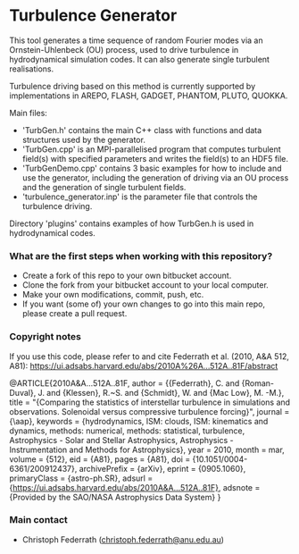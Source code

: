 # Turbulence Generator #

This tool generates a time sequence of random Fourier modes via an Ornstein-Uhlenbeck (OU) process, used to drive turbulence in hydrodynamical simulation codes. It can also generate single turbulent realisations.

Turbulence driving based on this method is currently supported by implementations in AREPO, FLASH, GADGET, PHANTOM, PLUTO, QUOKKA.

Main files:

* 'TurbGen.h' contains the main C++ class with functions and data structures used by the generator.
* 'TurbGen.cpp' is an MPI-parallelised program that computes turbulent field(s) with specified parameters and writes the field(s) to an HDF5 file.
* 'TurbGenDemo.cpp' contains 3 basic examples for how to include and use the generator, including the generation of driving via an OU process and the generation of single turbulent fields.
* 'turbulence_generator.inp' is the parameter file that controls the turbulence driving.

Directory 'plugins' contains examples of how TurbGen.h is used in hydrodynamical codes.

### What are the first steps when working with this repository? ###

* Create a fork of this repo to your own bitbucket account.
* Clone the fork from your bitbucket account to your local computer.
* Make your own modifications, commit, push, etc.
* If you want (some of) your own changes to go into this main repo, please create a pull request.

### Copyright notes ###

If you use this code, please refer to and cite Federrath et al. (2010, A&A 512, A81):
https://ui.adsabs.harvard.edu/abs/2010A%26A...512A..81F/abstract

@ARTICLE{2010A&A...512A..81F,
       author = {{Federrath}, C. and {Roman-Duval}, J. and {Klessen}, R.~S. and {Schmidt}, W. and {Mac Low}, M. -M.},
        title = "{Comparing the statistics of interstellar turbulence in simulations and observations. Solenoidal versus compressive turbulence forcing}",
      journal = {\aap},
     keywords = {hydrodynamics, ISM: clouds, ISM: kinematics and dynamics, methods: numerical, methods: statistical, turbulence, Astrophysics - Solar and Stellar Astrophysics, Astrophysics - Instrumentation and Methods for Astrophysics},
         year = 2010,
        month = mar,
       volume = {512},
          eid = {A81},
        pages = {A81},
          doi = {10.1051/0004-6361/200912437},
archivePrefix = {arXiv},
       eprint = {0905.1060},
 primaryClass = {astro-ph.SR},
       adsurl = {https://ui.adsabs.harvard.edu/abs/2010A&A...512A..81F},
      adsnote = {Provided by the SAO/NASA Astrophysics Data System}
}

### Main contact ###

* Christoph Federrath (christoph.federrath@anu.edu.au)
